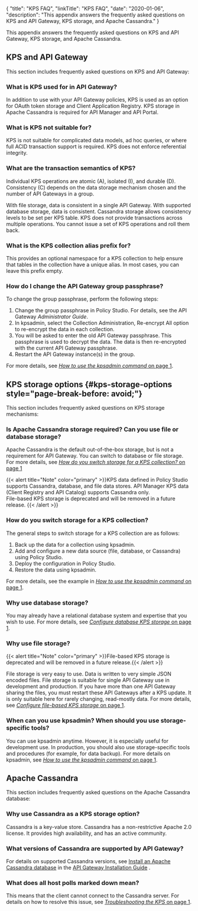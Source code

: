 {
"title": "KPS FAQ",
"linkTitle": "KPS FAQ",
"date": "2020-01-06",
"description": "This appendix answers the frequently asked questions on KPS and API Gateway, KPS storage, and Apache Cassandra."
}
﻿

This appendix answers the frequently asked questions on KPS and API Gateway, KPS storage, and Apache Cassandra.

KPS and API Gateway
-------------------

This section includes frequently asked questions on KPS and API Gateway:

### What is KPS used for in API Gateway?

In addition to use with your API Gateway policies, KPS is used as an option for OAuth token storage and Client Application Registry. KPS storage in Apache Cassandra is required for API Manager and API Portal.

### What is KPS not suitable for?

KPS is not suitable for complicated data models, ad hoc queries, or where full ACID transaction support is required. KPS does not enforce referential integrity.

### What are the transaction semantics of KPS?

Individual KPS operations are atomic (A), isolated (I), and durable (D). Consistency (C) depends on the data storage mechanism chosen and the number of API Gateways in a group.

With file storage, data is consistent in a single API Gateway. With supported database storage, data is consistent. Cassandra storage allows consistency levels to be set per KPS table. KPS does not provide transactions across multiple operations. You cannot issue a set of KPS operations and roll them back.

### What is the KPS collection alias prefix for?

This provides an optional namespace for a KPS collection to help ensure that tables in the collection have a unique alias. In most cases, you can leave this prefix empty.

### How do I change the API Gateway group passphrase?

To change the group passphrase, perform the following steps:

1.  Change the group passphrase in Policy Studio. For details, see the API Gateway *Administrator Guide*.
2.  In kpsadmin, select the Collection Administration, Re-encrypt All option to re-encrypt the data in each collection.
3.  You will be asked to enter the old API Gateway passphrase. This passphrase is used to decrypt the data. The data is then re-encrypted with the current API Gateway passphrase.
4.  Restart the API Gateway instance(s) in the group.

For more details, see [*How to use the kpsadmin command* on page 1](5_How_to_use_the_kpsadmin_command.htm).

KPS storage options {#kps-storage-options style="page-break-before: avoid;"}
-------------------

This section includes frequently asked questions on KPS storage mechanisms:

### Is Apache Cassandra storage required? Can you use file or database storage?

Apache Cassandra is the default out-of-the-box storage, but is not a requirement for API Gateway. You can switch to database or file storage. For more details, see [*How do you switch storage for a KPS collection?* on page 1](#How)

{{< alert title="Note" color="primary" >}}KPS data defined in Policy Studio supports Cassandra, database, and file data stores. API Manager KPS data (Client Registry and API Catalog) supports Cassandra only.\
File-based KPS storage is deprecated and will be removed in a future release. {{< /alert >}}

### How do you switch storage for a KPS collection?

The general steps to switch storage for a KPS collection are as follows:

1.  Back up the data for a collection using kpsadmin.
2.  Add and configure a new data source (file, database, or Cassandra) using Policy Studio.
3.  Deploy the configuration in Policy Studio.
4.  Restore the data using kpsadmin.

For more details, see the example in [*How to use the kpsadmin command* on page 1](5_How_to_use_the_kpsadmin_command.htm).

### Why use database storage?

You may already have a relational database system and expertise that you wish to use. For more details, see [*Configure database KPS storage* on page 1](7_Configure_database_storage.htm).

### Why use file storage?

{{< alert title="Note" color="primary" >}}File-based KPS storage is deprecated and will be removed in a future release.{{< /alert >}}

File storage is very easy to use. Data is written to very simple JSON encoded files. File storage is suitable for single API Gateway use in development and production. If you have more than one API Gateway sharing the files, you must restart these API Gateways after a KPS update. It is only suitable here for rarely changing, read-mostly data. For more details, see [*Configure file-based KPS storage* on page 1](8_Configure_file_based_storage.htm).

### When can you use kpsadmin? When should you use storage-specific tools?

You can use kpsadmin anytime. However, it is especially useful for development use. In production, you should also use storage-specific tools and procedures (for example, for data backup). For more details on kpsadmin, see [*How to use the kpsadmin command* on page 1](5_How_to_use_the_kpsadmin_command.htm).

Apache Cassandra
----------------

This section includes frequently asked questions on the Apache Cassandra database:

### Why use Cassandra as a KPS storage option?

Cassandra is a key-value store. Cassandra has a non-restrictive Apache 2.0 license. It provides high availability, and has an active community.

### What versions of Cassandra are supported by API Gateway?

For details on supported Cassandra versions, see
[Install an Apache Cassandra database](/csh?context=301&product=prod-api-gateway-77)
in the
[API Gateway Installation Guide](/bundle/APIGateway_77_InstallationGuide_allOS_en_HTML5/)
.

### What does all host polls marked down mean?

This means that the client cannot connect to the Cassandra server. For details on how to resolve this issue, see [*Troubleshooting the KPS* on page 1](Appendix_2_Troubleshooting.htm).
